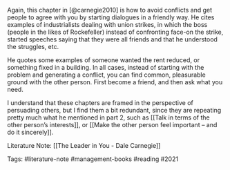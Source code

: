 Again, this chapter in [@carnegie2010] is how to avoid conflicts and get people to agree with you by starting dialogues in a friendly way. He cites examples of industrialists dealing with union strikes, in which the boss (people in the likes of Rockefeller) instead of confronting face-on the strike, started speeches saying that they were all friends and that he understood the struggles, etc. 

He quotes some examples of someone wanted the rent reduced, or something fixed in a building. In all cases, instead of starting with the problem and generating a conflict, you can find common, pleasurable ground with the other person. First become a friend, and then ask what you need. 

I understand that these chapters are framed in the perspective of persuading others, but I find them a bit redundant, since they are repeating pretty much what he mentioned in part 2, such as [[Talk in terms of the other person’s interests]], or [[Make the other person feel important – and do it sincerely]].

Literature Note: [[The Leader in You - Dale Carnegie]]

Tags: #literature-note #management-books #reading #2021